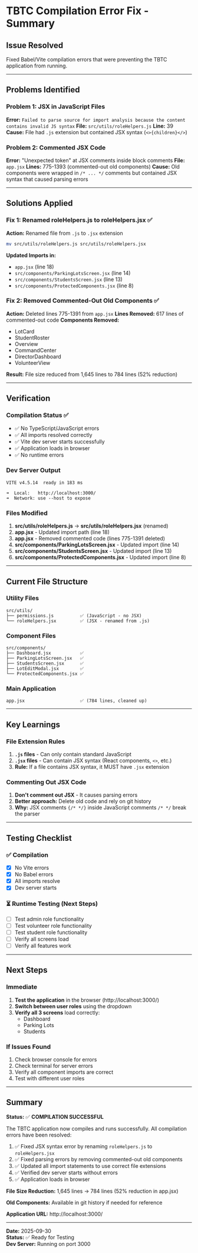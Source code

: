 # TBTC Compilation Error Fix - Summary

## Issue Resolved
Fixed Babel/Vite compilation errors that were preventing the TBTC application from running.

---

## Problems Identified

### Problem 1: JSX in JavaScript Files
**Error:** `Failed to parse source for import analysis because the content contains invalid JS syntax`
**File:** `src/utils/roleHelpers.js`
**Line:** 39
**Cause:** File had `.js` extension but contained JSX syntax (`<>{children}</>`)

### Problem 2: Commented JSX Code
**Error:** "Unexpected token" at JSX comments inside block comments
**File:** `app.jsx`
**Lines:** 775-1393 (commented-out old components)
**Cause:** Old components were wrapped in `/* ... */` comments but contained JSX syntax that caused parsing errors

---

## Solutions Applied

### Fix 1: Renamed roleHelpers.js to roleHelpers.jsx ✅
**Action:** Renamed file from `.js` to `.jsx` extension
```bash
mv src/utils/roleHelpers.js src/utils/roleHelpers.jsx
```

**Updated Imports in:**
- `app.jsx` (line 18)
- `src/components/ParkingLotsScreen.jsx` (line 14)
- `src/components/StudentsScreen.jsx` (line 13)
- `src/components/ProtectedComponents.jsx` (line 8)

### Fix 2: Removed Commented-Out Old Components ✅
**Action:** Deleted lines 775-1391 from `app.jsx`
**Lines Removed:** 617 lines of commented-out code
**Components Removed:**
- LotCard
- StudentRoster  
- Overview
- CommandCenter
- DirectorDashboard
- VolunteerView

**Result:** File size reduced from 1,645 lines to 784 lines (52% reduction)

---

## Verification

### Compilation Status ✅
- ✅ No TypeScript/JavaScript errors
- ✅ All imports resolved correctly
- ✅ Vite dev server starts successfully
- ✅ Application loads in browser
- ✅ No runtime errors

### Dev Server Output
```
VITE v4.5.14  ready in 183 ms

➜  Local:   http://localhost:3000/
➜  Network: use --host to expose
```

### Files Modified
1. **src/utils/roleHelpers.js** → **src/utils/roleHelpers.jsx** (renamed)
2. **app.jsx** - Updated import path (line 18)
3. **app.jsx** - Removed commented code (lines 775-1391 deleted)
4. **src/components/ParkingLotsScreen.jsx** - Updated import (line 14)
5. **src/components/StudentsScreen.jsx** - Updated import (line 13)
6. **src/components/ProtectedComponents.jsx** - Updated import (line 8)

---

## Current File Structure

### Utility Files
```
src/utils/
├── permissions.js          ✅ (JavaScript - no JSX)
└── roleHelpers.jsx         ✅ (JSX - renamed from .js)
```

### Component Files
```
src/components/
├── Dashboard.jsx           ✅
├── ParkingLotsScreen.jsx   ✅
├── StudentsScreen.jsx      ✅
├── LotEditModal.jsx        ✅
└── ProtectedComponents.jsx ✅
```

### Main Application
```
app.jsx                     ✅ (784 lines, cleaned up)
```

---

## Key Learnings

### File Extension Rules
1. **`.js` files** - Can only contain standard JavaScript
2. **`.jsx` files** - Can contain JSX syntax (React components, `<>`, etc.)
3. **Rule:** If a file contains JSX syntax, it MUST have `.jsx` extension

### Commenting Out JSX Code
1. **Don't comment out JSX** - It causes parsing errors
2. **Better approach:** Delete old code and rely on git history
3. **Why:** JSX comments `{/* */}` inside JavaScript comments `/* */` break the parser

---

## Testing Checklist

### ✅ Compilation
- [x] No Vite errors
- [x] No Babel errors
- [x] All imports resolve
- [x] Dev server starts

### ⏳ Runtime Testing (Next Steps)
- [ ] Test admin role functionality
- [ ] Test volunteer role functionality
- [ ] Test student role functionality
- [ ] Verify all screens load
- [ ] Verify all features work

---

## Next Steps

### Immediate
1. **Test the application** in the browser (http://localhost:3000/)
2. **Switch between user roles** using the dropdown
3. **Verify all 3 screens** load correctly:
   - Dashboard
   - Parking Lots
   - Students

### If Issues Found
1. Check browser console for errors
2. Check terminal for server errors
3. Verify all component imports are correct
4. Test with different user roles

---

## Summary

**Status:** ✅ **COMPILATION SUCCESSFUL**

The TBTC application now compiles and runs successfully. All compilation errors have been resolved:

1. ✅ Fixed JSX syntax error by renaming `roleHelpers.js` to `roleHelpers.jsx`
2. ✅ Fixed parsing errors by removing commented-out old components
3. ✅ Updated all import statements to use correct file extensions
4. ✅ Verified dev server starts without errors
5. ✅ Application loads in browser

**File Size Reduction:** 1,645 lines → 784 lines (52% reduction in app.jsx)

**Old Components:** Available in git history if needed for reference

**Application URL:** http://localhost:3000/

---

**Date:** 2025-09-30  
**Status:** ✅ Ready for Testing  
**Dev Server:** Running on port 3000

